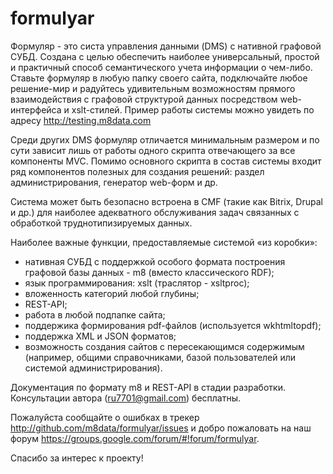 # formulyar
Формуляр - это систа управления данными (DMS) с нативной графовой СУБД. 
Создана с целью обеспечить наиболее универсальный, простой и практичный способ семантического учета информации о чем-либо. Ставьте формуляр в любую папку своего сайта, подключайте любое решение-мир и радуйтесь удивительным возможностям прямого взаимодействия с графовой структурой данных посредством web-интерфейса и xslt-стилей. Пример работы системы можно увидеть по адресу http://testing.m8data.com

Среди других DMS формуляр отличается минимальным размером и по сути зависит лишь от работы одного скрипта отвечающего за все компоненты MVC. Помимо основного скрипта в состав системы входит ряд компонентов полезных для создания решений: раздел администрирования, генератор web-форм и др. 

Система может быть безопасно встроена в CMF (такие как Bitrix, Drupal и др.) для наиболее адекватного обслуживания задач связанных с обработкой труднотипизируемых данных. 

Наиболее важные функции, предоставляемые системой «из коробки»:
- нативная СУБД с поддержкой особого формата построения графовой базы данных - m8 (вместо классического RDF);
- язык программирования: xslt (траслятор - xsltproc);
- вложенность категорий любой глубины;
- REST-API;
- работа в любой подпапке сайта;
- поддержика формирования pdf-файлов (используется wkhtmltopdf);
- поддержка XML и JSON форматов;
- возможность создания сайтов с пересекающимся содержимым (например, общими справочниками, базой пользователей или системой администрирования).

Документация по формату m8 и REST-API в стадии разработки. Консультации автора (ru7701@gmail.com) бесплатны.

Пожалуйста сообщайте о ошибках в трекер http://github.com/m8data/formulyar/issues и добро пожаловать на наш форум https://groups.google.com/forum/#!forum/formulyar. 

Спасибо за интерес к проекту!